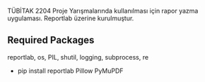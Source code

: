 TÜBİTAK 2204 Proje Yarışmalarında kullanılması için rapor yazma uygulaması.
Reportlab üzerine kurulmuştur.

## Required Packages

reportlab, os, PIL, shutil, logging, subprocess, re
- pip install reportlab Pillow PyMuPDF